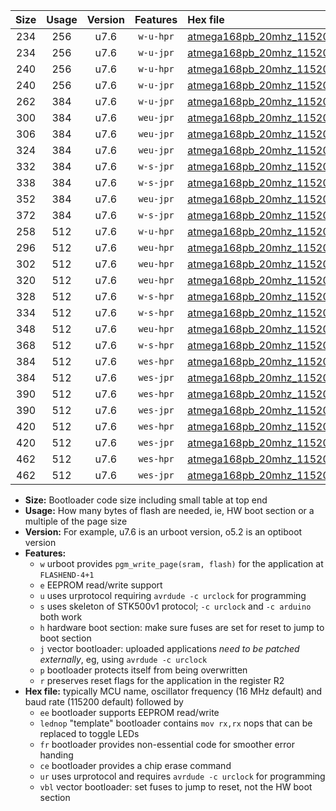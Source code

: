 |Size|Usage|Version|Features|Hex file|
|:-:|:-:|:-:|:-:|:--|
|234|256|u7.6|`w-u-hpr`|[atmega168pb_20mhz_115200bps_ur.hex](https://raw.githubusercontent.com/stefanrueger/urboot/main/bootloaders/atmega168pb/fcpu_20mhz/115200_bps/atmega168pb_20mhz_115200bps_ur.hex)|
|234|256|u7.6|`w-u-jpr`|[atmega168pb_20mhz_115200bps_ur_vbl.hex](https://raw.githubusercontent.com/stefanrueger/urboot/main/bootloaders/atmega168pb/fcpu_20mhz/115200_bps/atmega168pb_20mhz_115200bps_ur_vbl.hex)|
|240|256|u7.6|`w-u-hpr`|[atmega168pb_20mhz_115200bps_lednop_ur.hex](https://raw.githubusercontent.com/stefanrueger/urboot/main/bootloaders/atmega168pb/fcpu_20mhz/115200_bps/atmega168pb_20mhz_115200bps_lednop_ur.hex)|
|240|256|u7.6|`w-u-jpr`|[atmega168pb_20mhz_115200bps_lednop_ur_vbl.hex](https://raw.githubusercontent.com/stefanrueger/urboot/main/bootloaders/atmega168pb/fcpu_20mhz/115200_bps/atmega168pb_20mhz_115200bps_lednop_ur_vbl.hex)|
|262|384|u7.6|`w-u-jpr`|[atmega168pb_20mhz_115200bps_lednop_fr_ur_vbl.hex](https://raw.githubusercontent.com/stefanrueger/urboot/main/bootloaders/atmega168pb/fcpu_20mhz/115200_bps/atmega168pb_20mhz_115200bps_lednop_fr_ur_vbl.hex)|
|300|384|u7.6|`weu-jpr`|[atmega168pb_20mhz_115200bps_ee_ur_vbl.hex](https://raw.githubusercontent.com/stefanrueger/urboot/main/bootloaders/atmega168pb/fcpu_20mhz/115200_bps/atmega168pb_20mhz_115200bps_ee_ur_vbl.hex)|
|306|384|u7.6|`weu-jpr`|[atmega168pb_20mhz_115200bps_ee_lednop_ur_vbl.hex](https://raw.githubusercontent.com/stefanrueger/urboot/main/bootloaders/atmega168pb/fcpu_20mhz/115200_bps/atmega168pb_20mhz_115200bps_ee_lednop_ur_vbl.hex)|
|324|384|u7.6|`weu-jpr`|[atmega168pb_20mhz_115200bps_ee_lednop_fr_ur_vbl.hex](https://raw.githubusercontent.com/stefanrueger/urboot/main/bootloaders/atmega168pb/fcpu_20mhz/115200_bps/atmega168pb_20mhz_115200bps_ee_lednop_fr_ur_vbl.hex)|
|332|384|u7.6|`w-s-jpr`|[atmega168pb_20mhz_115200bps_vbl.hex](https://raw.githubusercontent.com/stefanrueger/urboot/main/bootloaders/atmega168pb/fcpu_20mhz/115200_bps/atmega168pb_20mhz_115200bps_vbl.hex)|
|338|384|u7.6|`w-s-jpr`|[atmega168pb_20mhz_115200bps_lednop_vbl.hex](https://raw.githubusercontent.com/stefanrueger/urboot/main/bootloaders/atmega168pb/fcpu_20mhz/115200_bps/atmega168pb_20mhz_115200bps_lednop_vbl.hex)|
|352|384|u7.6|`weu-jpr`|[atmega168pb_20mhz_115200bps_ee_lednop_fr_ce_ur_vbl.hex](https://raw.githubusercontent.com/stefanrueger/urboot/main/bootloaders/atmega168pb/fcpu_20mhz/115200_bps/atmega168pb_20mhz_115200bps_ee_lednop_fr_ce_ur_vbl.hex)|
|372|384|u7.6|`w-s-jpr`|[atmega168pb_20mhz_115200bps_lednop_fr_vbl.hex](https://raw.githubusercontent.com/stefanrueger/urboot/main/bootloaders/atmega168pb/fcpu_20mhz/115200_bps/atmega168pb_20mhz_115200bps_lednop_fr_vbl.hex)|
|258|512|u7.6|`w-u-hpr`|[atmega168pb_20mhz_115200bps_lednop_fr_ur.hex](https://raw.githubusercontent.com/stefanrueger/urboot/main/bootloaders/atmega168pb/fcpu_20mhz/115200_bps/atmega168pb_20mhz_115200bps_lednop_fr_ur.hex)|
|296|512|u7.6|`weu-hpr`|[atmega168pb_20mhz_115200bps_ee_ur.hex](https://raw.githubusercontent.com/stefanrueger/urboot/main/bootloaders/atmega168pb/fcpu_20mhz/115200_bps/atmega168pb_20mhz_115200bps_ee_ur.hex)|
|302|512|u7.6|`weu-hpr`|[atmega168pb_20mhz_115200bps_ee_lednop_ur.hex](https://raw.githubusercontent.com/stefanrueger/urboot/main/bootloaders/atmega168pb/fcpu_20mhz/115200_bps/atmega168pb_20mhz_115200bps_ee_lednop_ur.hex)|
|320|512|u7.6|`weu-hpr`|[atmega168pb_20mhz_115200bps_ee_lednop_fr_ur.hex](https://raw.githubusercontent.com/stefanrueger/urboot/main/bootloaders/atmega168pb/fcpu_20mhz/115200_bps/atmega168pb_20mhz_115200bps_ee_lednop_fr_ur.hex)|
|328|512|u7.6|`w-s-hpr`|[atmega168pb_20mhz_115200bps.hex](https://raw.githubusercontent.com/stefanrueger/urboot/main/bootloaders/atmega168pb/fcpu_20mhz/115200_bps/atmega168pb_20mhz_115200bps.hex)|
|334|512|u7.6|`w-s-hpr`|[atmega168pb_20mhz_115200bps_lednop.hex](https://raw.githubusercontent.com/stefanrueger/urboot/main/bootloaders/atmega168pb/fcpu_20mhz/115200_bps/atmega168pb_20mhz_115200bps_lednop.hex)|
|348|512|u7.6|`weu-hpr`|[atmega168pb_20mhz_115200bps_ee_lednop_fr_ce_ur.hex](https://raw.githubusercontent.com/stefanrueger/urboot/main/bootloaders/atmega168pb/fcpu_20mhz/115200_bps/atmega168pb_20mhz_115200bps_ee_lednop_fr_ce_ur.hex)|
|368|512|u7.6|`w-s-hpr`|[atmega168pb_20mhz_115200bps_lednop_fr.hex](https://raw.githubusercontent.com/stefanrueger/urboot/main/bootloaders/atmega168pb/fcpu_20mhz/115200_bps/atmega168pb_20mhz_115200bps_lednop_fr.hex)|
|384|512|u7.6|`wes-hpr`|[atmega168pb_20mhz_115200bps_ee.hex](https://raw.githubusercontent.com/stefanrueger/urboot/main/bootloaders/atmega168pb/fcpu_20mhz/115200_bps/atmega168pb_20mhz_115200bps_ee.hex)|
|384|512|u7.6|`wes-jpr`|[atmega168pb_20mhz_115200bps_ee_vbl.hex](https://raw.githubusercontent.com/stefanrueger/urboot/main/bootloaders/atmega168pb/fcpu_20mhz/115200_bps/atmega168pb_20mhz_115200bps_ee_vbl.hex)|
|390|512|u7.6|`wes-hpr`|[atmega168pb_20mhz_115200bps_ee_lednop.hex](https://raw.githubusercontent.com/stefanrueger/urboot/main/bootloaders/atmega168pb/fcpu_20mhz/115200_bps/atmega168pb_20mhz_115200bps_ee_lednop.hex)|
|390|512|u7.6|`wes-jpr`|[atmega168pb_20mhz_115200bps_ee_lednop_vbl.hex](https://raw.githubusercontent.com/stefanrueger/urboot/main/bootloaders/atmega168pb/fcpu_20mhz/115200_bps/atmega168pb_20mhz_115200bps_ee_lednop_vbl.hex)|
|420|512|u7.6|`wes-hpr`|[atmega168pb_20mhz_115200bps_ee_lednop_fr.hex](https://raw.githubusercontent.com/stefanrueger/urboot/main/bootloaders/atmega168pb/fcpu_20mhz/115200_bps/atmega168pb_20mhz_115200bps_ee_lednop_fr.hex)|
|420|512|u7.6|`wes-jpr`|[atmega168pb_20mhz_115200bps_ee_lednop_fr_vbl.hex](https://raw.githubusercontent.com/stefanrueger/urboot/main/bootloaders/atmega168pb/fcpu_20mhz/115200_bps/atmega168pb_20mhz_115200bps_ee_lednop_fr_vbl.hex)|
|462|512|u7.6|`wes-hpr`|[atmega168pb_20mhz_115200bps_ee_lednop_fr_ce.hex](https://raw.githubusercontent.com/stefanrueger/urboot/main/bootloaders/atmega168pb/fcpu_20mhz/115200_bps/atmega168pb_20mhz_115200bps_ee_lednop_fr_ce.hex)|
|462|512|u7.6|`wes-jpr`|[atmega168pb_20mhz_115200bps_ee_lednop_fr_ce_vbl.hex](https://raw.githubusercontent.com/stefanrueger/urboot/main/bootloaders/atmega168pb/fcpu_20mhz/115200_bps/atmega168pb_20mhz_115200bps_ee_lednop_fr_ce_vbl.hex)|

- **Size:** Bootloader code size including small table at top end
- **Usage:** How many bytes of flash are needed, ie, HW boot section or a multiple of the page size
- **Version:** For example, u7.6 is an urboot version, o5.2 is an optiboot version
- **Features:**
  + `w` urboot provides `pgm_write_page(sram, flash)` for the application at `FLASHEND-4+1`
  + `e` EEPROM read/write support
  + `u` uses urprotocol requiring `avrdude -c urclock` for programming
  + `s` uses skeleton of STK500v1 protocol; `-c urclock` and `-c arduino` both work
  + `h` hardware boot section: make sure fuses are set for reset to jump to boot section
  + `j` vector bootloader: uploaded applications *need to be patched externally*, eg, using `avrdude -c urclock`
  + `p` bootloader protects itself from being overwritten
  + `r` preserves reset flags for the application in the register R2
- **Hex file:** typically MCU name, oscillator frequency (16 MHz default) and baud rate (115200 default) followed by
  + `ee` bootloader supports EEPROM read/write
  + `lednop` "template" bootloader contains `mov rx,rx` nops that can be replaced to toggle LEDs
  + `fr` bootloader provides non-essential code for smoother error handing
  + `ce` bootloader provides a chip erase command
  + `ur` uses urprotocol and requires `avrdude -c urclock` for programming
  + `vbl` vector bootloader: set fuses to jump to reset, not the HW boot section
